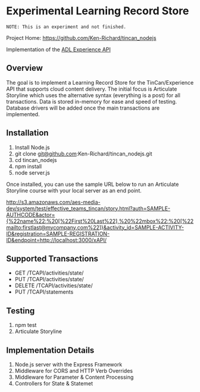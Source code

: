 # Experimental Learning Record Store

`NOTE: This is an experiment and not finished.`

Project Home: <https://github.com/Ken-Richard/tincan_nodejs>

Implementation of the
[ADL Experience API](http://example.com/)

## Overview

The goal is to implement a Learning Record Store for the
TinCan/Experience API that supports cloud content delivery.
The initial focus is Articulate Storyline which uses the
alternative syntax (everything is a post) for all transactions.
Data is stored in-memory for ease and speed of testing. Database
drivers will be added once the main transactions are implemented.

## Installation

1. Install Node.js
2. git clone git@github.com:Ken-Richard/tincan_nodejs.git
3. cd tincan_nodejs
4. npm install
5. node server.js

Once installed, you can use the sample URL below to run an
Articulate Storyline course with your local server as an
end point.

<http://s3.amazonaws.com/aes-media-dev/system/test/effective_teams_tincan/story.html?auth=SAMPLE-AUTHCODE&actor={%22name%22:%20[%22First%20Last%22],%20%22mbox%22:%20[%22mailto:firstlast@mycompany.com%22]}&activity_id=SAMPLE-ACTIVITY-ID&registration=SAMPLE-REGISTRATION-ID&endpoint=http://localhost:3000/xAPI/>

## Supported Transactions

* GET    /TCAPI/activities/state/
* PUT    /TCAPI/activities/state/
* DELETE /TCAPI/activities/state/
* PUT    /TCAPI/statements

## Testing

1. npm test
2. Articulate Storyline

## Implementation Details

1. Node.js server with the Express Framework
2. Middleware for CORS and HTTP Verb Overrides
3. Middleware for Parameter & Content Processing
4. Controllers for State & Statemet
